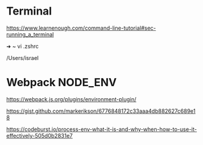 # Terminal
https://www.learnenough.com/command-line-tutorial#sec-running_a_terminal

➜  ~ vi .zshrc

/Users/israel

# Webpack NODE_ENV

https://webpack.js.org/plugins/environment-plugin/

https://gist.github.com/markerikson/6776848172c33aaa4db882627c689e18

https://codeburst.io/process-env-what-it-is-and-why-when-how-to-use-it-effectively-505d0b2831e7
